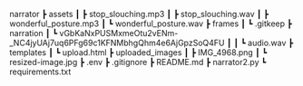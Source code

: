narrator
 ┣ assets
 ┃ ┣ stop_slouching.mp3
 ┃ ┣ stop_slouching.wav
 ┃ ┣ wonderful_posture.mp3
 ┃ ┗ wonderful_posture.wav
 ┣ frames
 ┃ ┗ .gitkeep
 ┣ narration
 ┃ ┗ vGbKaNxPUSMxmeOtu2vENm-_NC4jyUAj7uq6PFg69c1KFNMbhgQhm4e6AjGpzSoQ4FU
 ┃ ┃ ┗ audio.wav
 ┣ templates
 ┃ ┗ upload.html
 ┣ uploaded_images
 ┃ ┣ IMG_4968.png
 ┃ ┗ resized-image.jpg
 ┣ .env
 ┣ .gitignore
 ┣ README.md
 ┣ narrator2.py
 ┗ requirements.txt
